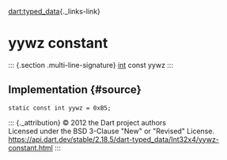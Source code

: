 [dart:typed\_data](../../dart-typed_data/dart-typed_data-library){._links-link}

yywz constant
=============

::: {.section .multi-line-signature}
[int](../../dart-core/int-class) const yywz
:::

Implementation {#source}
--------------

``` {.language-dart data-language="dart"}
static const int yywz = 0xB5;
```

::: {._attribution}
© 2012 the Dart project authors\
Licensed under the BSD 3-Clause \"New\" or \"Revised\" License.\
<https://api.dart.dev/stable/2.18.5/dart-typed_data/Int32x4/yywz-constant.html>
:::
